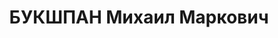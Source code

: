 ---
title: БУКШПАН Михаил Маркович
description: 'Род. в 1896, еврей, член ВКП(б) с 1920, в органах НКВД с 1920.

  Звание: 08.01.1936 - ст. лейтенант ГБ (Центр УГБ НКВД УССР).

  Награды: 08.04.1934 - знак «Почетный работник ВЧК—ОГПУ (XV)».

  нач. отдела резервов УГБ НКВД УССР, уволен 13.08.1937.

  Арестован 19.07.1937. Осужден, ВМН. Расстрелян 31.10.1937, Киев.'
---